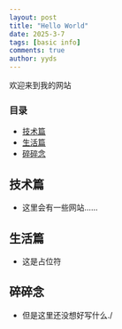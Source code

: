 ```yaml
---
layout: post
title: "Hello World"
date: 2025-3-7
tags: [basic info]
comments: true
author: yyds
---
```


欢迎来到我的网站

<!-- more -->

### 目录

- [技术篇](#技术篇)
- [生活篇](#生活篇)
- [碎碎念](#碎碎念)

## 技术篇

- 这里会有一些网站……

## 生活篇

- 这是占位符

## 碎碎念

- 但是这里还没想好写什么./
